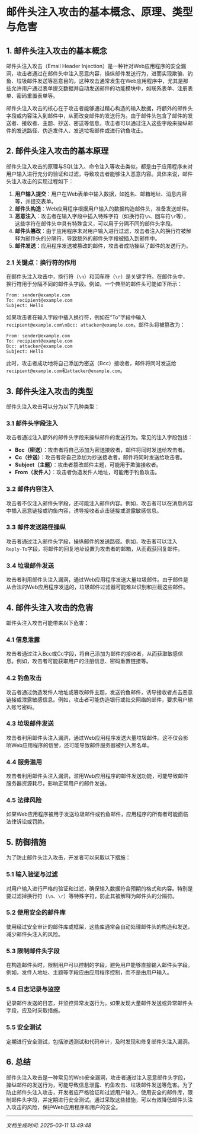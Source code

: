 # 邮件头注入攻击的基本概念、原理、类型与危害

## 1. 邮件头注入攻击的基本概念

邮件头注入攻击（Email Header Injection）是一种针对Web应用程序的安全漏洞，攻击者通过在邮件头中注入恶意内容，操纵邮件发送行为，进而实现欺骗、钓鱼、垃圾邮件发送等恶意目的。这种攻击通常发生在Web应用程序中，尤其是那些允许用户通过表单提交数据并自动发送邮件的功能模块中，如联系表单、注册表单、密码重置表单等。

邮件头注入攻击的核心在于攻击者能够通过精心构造的输入数据，将额外的邮件头字段或内容注入到邮件中，从而改变邮件的发送行为。由于邮件头包含了邮件的发送者、接收者、主题、抄送、密送等信息，攻击者可以通过注入这些字段来操纵邮件的发送路径、伪造发件人、发送垃圾邮件或进行钓鱼攻击。

## 2. 邮件头注入攻击的基本原理

邮件头注入攻击的原理与SQL注入、命令注入等攻击类似，都是由于应用程序未对用户输入进行充分的验证和过滤，导致攻击者能够注入恶意内容。具体来说，邮件头注入攻击的实现过程如下：

1. **用户输入提交**：用户在Web表单中输入数据，如姓名、邮箱地址、消息内容等，并提交表单。
2. **邮件头构造**：Web应用程序根据用户输入的数据构造邮件头，准备发送邮件。
3. **恶意注入**：攻击者在输入字段中插入特殊字符（如换行符`\n`、回车符`\r`等），这些字符在邮件头中具有特殊含义，可以用于分隔不同的邮件头字段。
4. **邮件头篡改**：由于应用程序未对用户输入进行过滤，攻击者注入的换行符被解释为邮件头的分隔符，导致额外的邮件头字段被插入到邮件中。
5. **邮件发送**：应用程序发送被篡改的邮件，攻击者成功操纵了邮件的发送行为。

### 2.1 关键点：换行符的作用

在邮件头注入攻击中，换行符（`\n`）和回车符（`\r`）是关键字符。在邮件头中，换行符用于分隔不同的邮件头字段。例如，一个典型的邮件头可能如下所示：

```
From: sender@example.com
To: recipient@example.com
Subject: Hello
```

如果攻击者在输入字段中插入换行符，例如在“To”字段中输入`recipient@example.com\nBcc: attacker@example.com`，邮件头将被篡改为：

```
From: sender@example.com
To: recipient@example.com
Bcc: attacker@example.com
Subject: Hello
```

此时，攻击者成功地将自己添加为密送（Bcc）接收者，邮件将同时发送给`recipient@example.com`和`attacker@example.com`。

## 3. 邮件头注入攻击的类型

邮件头注入攻击可以分为以下几种类型：

### 3.1 邮件头字段注入

攻击者通过注入额外的邮件头字段来操纵邮件的发送行为。常见的注入字段包括：

- **Bcc（密送）**：攻击者将自己添加为密送接收者，邮件将同时发送给攻击者。
- **Cc（抄送）**：攻击者将自己添加为抄送接收者，邮件将同时发送给攻击者。
- **Subject（主题）**：攻击者篡改邮件主题，可能用于欺骗接收者。
- **From（发件人）**：攻击者伪造发件人地址，可能用于钓鱼攻击。

### 3.2 邮件内容注入

攻击者不仅注入邮件头字段，还可能注入邮件内容。例如，攻击者可以在消息内容中插入恶意链接或钓鱼内容，诱导接收者点击链接或泄露敏感信息。

### 3.3 邮件发送路径操纵

攻击者通过注入邮件头字段，操纵邮件的发送路径。例如，攻击者可以注入`Reply-To`字段，将邮件的回复地址设置为攻击者的邮箱，从而截获回复邮件。

### 3.4 垃圾邮件发送

攻击者利用邮件头注入漏洞，通过Web应用程序发送大量垃圾邮件。由于邮件是从合法的Web应用程序发送的，垃圾邮件过滤器可能难以识别和拦截这些邮件。

## 4. 邮件头注入攻击的危害

邮件头注入攻击可能带来以下危害：

### 4.1 信息泄露

攻击者通过注入Bcc或Cc字段，将自己添加为邮件的接收者，从而获取敏感信息。例如，攻击者可能获取用户的注册信息、密码重置链接等。

### 4.2 钓鱼攻击

攻击者通过伪造发件人地址或篡改邮件主题，发送钓鱼邮件，诱导接收者点击恶意链接或泄露敏感信息。例如，攻击者可能伪造银行或社交网络的邮件，要求用户输入账号密码。

### 4.3 垃圾邮件发送

攻击者利用邮件头注入漏洞，通过Web应用程序发送大量垃圾邮件。这不仅会影响Web应用程序的信誉，还可能导致邮件服务器被列入黑名单。

### 4.4 服务滥用

攻击者利用邮件头注入漏洞，滥用Web应用程序的邮件发送功能，可能导致邮件服务器资源耗尽，影响正常用户的邮件发送。

### 4.5 法律风险

如果Web应用程序被用于发送垃圾邮件或钓鱼邮件，应用程序的所有者可能面临法律诉讼或罚款。

## 5. 防御措施

为了防止邮件头注入攻击，开发者可以采取以下措施：

### 5.1 输入验证与过滤

对用户输入进行严格的验证和过滤，确保输入数据符合预期的格式和内容。特别是要过滤掉换行符（`\n`、`\r`）等特殊字符，防止其被解释为邮件头的分隔符。

### 5.2 使用安全的邮件库

使用经过安全审计的邮件库或框架，这些库通常会自动处理邮件头的构造和发送，减少邮件头注入的风险。

### 5.3 限制邮件头字段

在构造邮件头时，限制用户可以控制的字段，避免用户能够直接输入邮件头字段。例如，发件人地址、主题等字段应由应用程序控制，而不是由用户输入。

### 5.4 日志记录与监控

记录邮件发送的日志，并监控异常发送行为。如果发现大量邮件发送或异常邮件头字段，应及时采取措施。

### 5.5 安全测试

定期进行安全测试，包括渗透测试和代码审计，及时发现和修复邮件头注入漏洞。

## 6. 总结

邮件头注入攻击是一种常见的Web安全漏洞，攻击者通过注入恶意邮件头字段，操纵邮件的发送行为，可能导致信息泄露、钓鱼攻击、垃圾邮件发送等危害。为了防止邮件头注入攻击，开发者应严格验证和过滤用户输入，使用安全的邮件库，限制邮件头字段，并定期进行安全测试。通过采取这些措施，可以有效降低邮件头注入攻击的风险，保护Web应用程序和用户的安全。

---

*文档生成时间: 2025-03-11 13:49:48*






















